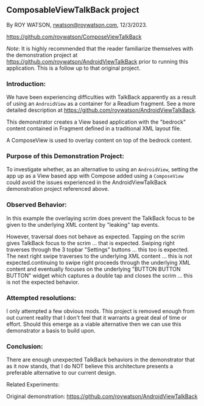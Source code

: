## **ComposableViewTalkBack project**

By ROY WATSON, rwatson@roywatson.com, 12/3/2023.

https://github.com/roywatson/ComposeViewTalkBack

*Note*: It is highly recommended that the reader familiarize themselves with the demonstration project at https://github.com/roywatson/AndroidViewTalkBack prior to running this application. This is a follow up to that original project.

### Introduction:

We have been experiencing difficulties with TalkBack apparently as a result of using an `AndroidView` as a container for a Readium fragment. See a more detailed description at https://github.com/roywatson/AndroidViewTalkBack.

This demonstrator creates a View based application with the "bedrock" content contained in Fragment defined in a traditional XML layout file.

A ComposeView is used to overlay content on top of the bedrock content.

### Purpose of this Demonstration Project: 

To investigate whether, as an alternative to using an `AndroidView`, setting the app up as a View based app with Compose added using a `ComposeView` could avoid the issues experienced in the AndroidViewTalkBack demonstration project referenced above.

### Observed Behavior:

In this example the overlaying scrim does prevent the TalkBack focus to be given to the underlying XML content by "leaking" tap events. 

However, traversal does not behave as expected. Tapping on the scrim gives TalkBack focus to the scrim ... that is expected. Swiping right traverses through the 3 topbar "Settings" buttons ... this too is expected. The next right swipe traverses to the underlying XML content ... this is not expected.continuing to swipe right proceeds through the underlying XML content and eventually focuses on the underlying "BUTTON BUTTON BUTTON" widget which captures a double tap and closes the scrim ... this is not the expected behavior.

### Attempted resolutions:

I only attempted a few obvious mods. This project is removed enough from out current reality that I don't feel that it warrants a great deal of time or effort. Should this emerge as a viable alternative then we can use this demonstrator a basis to build upon.

### Conclusion:

There are enough unexpected TalkBack behaviors in the demonstrator that as it now stands, that I do NOT believe this architecture presents a preferable alternative to our current design.

Related Experiments:

Original demonstration: https://github.com/roywatson/AndroidViewTalkBack









